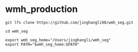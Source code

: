 # wmh_production

```git lfs clone https://github.com/jinghangli98/wmh_seg.git```

```
cd wmh_seg

```

```
export wmh_seg_home="/Users/jinghangli/wmh_seg" 
export PATH="$wmh_seg_home:$PATH"
```
